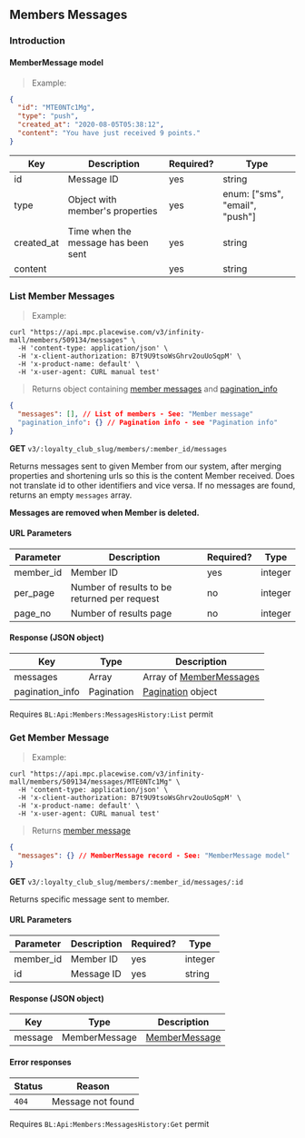 ## <a name="members-messages"></a> Members Messages

### <a name="member-messages-introduction"> Introduction

#### <a name="member-message-model"></a> MemberMessage model

> Example:

```json
{
  "id": "MTE0NTc1Mg",
  "type": "push",
  "created_at": "2020-08-05T05:38:12",
  "content": "You have just received 9 points."
}
```

Key        | Description                         | Required? | Type
---------  | ----------------------------------- | --------- | ---------
id         | Message ID                          | yes       | string
type       | Object with member's properties     | yes       | enum: ["sms", "email", "push"]
created_at | Time when the message has been sent | yes       | string
content    |                                     | yes       | string

### <a name="members-messages-list"></a> List Member Messages

> Example:

```shell
curl "https://api.mpc.placewise.com/v3/infinity-mall/members/509134/messages" \
  -H 'content-type: application/json' \
  -H 'x-client-authorization: B7t9U9tsoWsGhrv2ouUoSqpM' \
  -H 'x-product-name: default' \
  -H 'x-user-agent: CURL manual test'
```

> Returns object containing [member messages](#member-message-model) and [pagination_info](#pagination-model)

```json
{
  "messages": [], // List of members - See: "Member message"
  "pagination_info": {} // Pagination info - see "Pagination info"
}
```

**GET** `v3/:loyalty_club_slug/members/:member_id/messages`

Returns messages sent to given Member from our system, after merging properties and shortening urls so this is the content Member received. 
Does not translate id to other identifiers and vice versa. If no messages are found, returns an empty `messages` array. 

**Messages are removed when Member is deleted.**

#### URL Parameters

Parameter | Description                                  | Required? | Type
--------- | -------------------------------------------- | ----------| ------
member_id | Member ID                                    | yes       | integer
per_page  | Number of results to be returned per request | no        | integer 
page_no   | Number of results page                       | no        | integer

#### Response (JSON object)

Key             | Type                 | Description
--------------- | -------------------- | ---------------------------------------------------
messages        | Array<MemberMessage> | Array of [MemberMessages](#member-message-model)
pagination_info | Pagination           | [Pagination](#pagination-model) object

<aside class="notice">
Requires <code>BL:Api:Members:MessagesHistory:List</code> permit
</aside>

<!--- ############################################################################################################# --->

### <a name="members-message-get"></a> Get Member Message

> Example:

```shell
curl "https://api.mpc.placewise.com/v3/infinity-mall/members/509134/messages/MTE0NTc1Mg" \
  -H 'content-type: application/json' \
  -H 'x-client-authorization: B7t9U9tsoWsGhrv2ouUoSqpM' \
  -H 'x-product-name: default' \
  -H 'x-user-agent: CURL manual test'
```

> Returns [member message](#member-message-model)

```json
{
  "messages": {} // MemberMessage record - See: "MemberMessage model"
}
```

**GET** `v3/:loyalty_club_slug/members/:member_id/messages/:id`

Returns specific message sent to member.

#### URL Parameters

Parameter | Description | Required? | Type
--------- | ----------- | --------  | ------
member_id | Member ID   | yes       | integer
id        | Message ID  | yes       | string

#### Response (JSON object)

Key     | Type          | Description
------- | ------------- | ---------
message | MemberMessage | [MemberMessage](#member-message-model)

#### Error responses

Status    | Reason
--------- | ----------- 
`404`     | Message not found

<aside class="notice">
Requires <code>BL:Api:Members:MessagesHistory:Get</code> permit
</aside>

<!--- ############################################################################################################# --->
